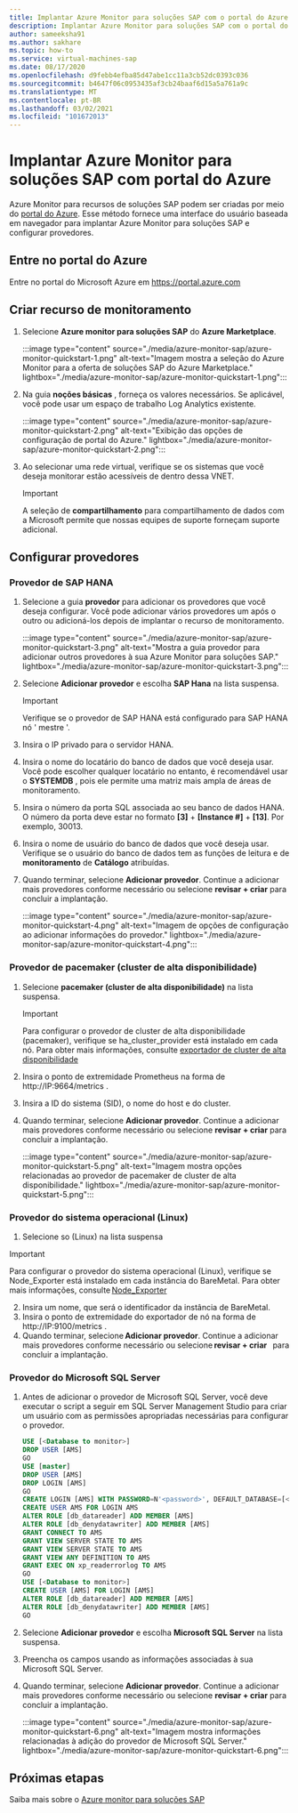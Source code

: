 ```yaml
---
title: Implantar Azure Monitor para soluções SAP com o portal do Azure
description: Implantar Azure Monitor para soluções SAP com o portal do Azure
author: sameeksha91
ms.author: sakhare
ms.topic: how-to
ms.service: virtual-machines-sap
ms.date: 08/17/2020
ms.openlocfilehash: d9febb4efba85d47abe1cc11a3cb52dc0393c036
ms.sourcegitcommit: b4647f06c0953435af3cb24baaf6d15a5a761a9c
ms.translationtype: MT
ms.contentlocale: pt-BR
ms.lasthandoff: 03/02/2021
ms.locfileid: "101672013"
---
```

# <a name="deploy-azure-monitor-for-sap-solutions-with-azure-portal"></a>Implantar Azure Monitor para soluções SAP com portal do Azure

Azure Monitor para recursos de soluções SAP podem ser criadas por meio do [portal do Azure](https://azure.microsoft.com/features/azure-portal). Esse método fornece uma interface do usuário baseada em navegador para implantar Azure Monitor para soluções SAP e configurar provedores.

## <a name="sign-in-to-azure-portal"></a>Entre no portal do Azure

Entre no portal do Microsoft Azure em https://portal.azure.com

## <a name="create-monitoring-resource"></a>Criar recurso de monitoramento

1. Selecione **Azure monitor para soluções SAP** do **Azure Marketplace**.

   :::image type="content" source="./media/azure-monitor-sap/azure-monitor-quickstart-1.png" alt-text="Imagem mostra a seleção do Azure Monitor para a oferta de soluções SAP do Azure Marketplace." lightbox="./media/azure-monitor-sap/azure-monitor-quickstart-1.png":::

2. Na guia **noções básicas** , forneça os valores necessários. Se aplicável, você pode usar um espaço de trabalho Log Analytics existente.

   :::image type="content" source="./media/azure-monitor-sap/azure-monitor-quickstart-2.png" alt-text="Exibição das opções de configuração de portal do Azure." lightbox="./media/azure-monitor-sap/azure-monitor-quickstart-2.png":::

3. Ao selecionar uma rede virtual, verifique se os sistemas que você deseja monitorar estão acessíveis de dentro dessa VNET. 

   > [!IMPORTANT]
   > A seleção de **compartilhamento** para compartilhamento de dados com a Microsoft permite que nossas equipes de suporte forneçam suporte adicional.

## <a name="configure-providers"></a>Configurar provedores

### <a name="sap-hana-provider"></a>Provedor de SAP HANA 

1. Selecione a guia **provedor** para adicionar os provedores que você deseja configurar. Você pode adicionar vários provedores um após o outro ou adicioná-los depois de implantar o recurso de monitoramento. 

   :::image type="content" source="./media/azure-monitor-sap/azure-monitor-quickstart-3.png" alt-text="Mostra a guia provedor para adicionar outros provedores à sua Azure Monitor para soluções SAP." lightbox="./media/azure-monitor-sap/azure-monitor-quickstart-3.png":::

2. Selecione **Adicionar provedor** e escolha **SAP Hana** na lista suspensa. 

   > [!IMPORTANT]
   > Verifique se o provedor de SAP HANA está configurado para SAP HANA nó ' mestre '.

3. Insira o IP privado para o servidor HANA.

4. Insira o nome do locatário do banco de dados que você deseja usar. Você pode escolher qualquer locatário no entanto, é recomendável usar o **SYSTEMDB** , pois ele permite uma matriz mais ampla de áreas de monitoramento. 

5. Insira o número da porta SQL associada ao seu banco de dados HANA. O número da porta deve estar no formato **[3]**  +  **[Instance #]**  +  **[13]**. Por exemplo, 30013. 

6. Insira o nome de usuário do banco de dados que você deseja usar. Verifique se o usuário do banco de dados tem as funções de leitura e de **monitoramento** de **Catálogo** atribuídas. 

7. Quando terminar, selecione **Adicionar provedor**. Continue a adicionar mais provedores conforme necessário ou selecione **revisar + criar** para concluir a implantação.

   :::image type="content" source="./media/azure-monitor-sap/azure-monitor-quickstart-4.png" alt-text="Imagem de opções de configuração ao adicionar informações do provedor." lightbox="./media/azure-monitor-sap/azure-monitor-quickstart-4.png":::

### <a name="high-availability-cluster-pacemaker-provider"></a>Provedor de pacemaker (cluster de alta disponibilidade)

1. Selecione **pacemaker (cluster de alta disponibilidade)** na lista suspensa. 

   > [!IMPORTANT]
   > Para configurar o provedor de cluster de alta disponibilidade (pacemaker), verifique se ha_cluster_provider está instalado em cada nó. Para obter mais informações, consulte [exportador de cluster de alta disponibilidade](https://github.com/ClusterLabs/ha_cluster_exporter#installation)

2. Insira o ponto de extremidade Prometheus na forma de http://IP:9664/metrics . 
 
3. Insira a ID do sistema (SID), o nome do host e do cluster.

4. Quando terminar, selecione **Adicionar provedor**. Continue a adicionar mais provedores conforme necessário ou selecione **revisar + criar** para concluir a implantação.

   :::image type="content" source="./media/azure-monitor-sap/azure-monitor-quickstart-5.png" alt-text="Imagem mostra opções relacionadas ao provedor de pacemaker de cluster de alta disponibilidade." lightbox="./media/azure-monitor-sap/azure-monitor-quickstart-5.png":::


### <a name="os-linux-provider"></a>Provedor do sistema operacional (Linux) 

1. Selecione so (Linux) na lista suspensa 

> [!IMPORTANT]
> Para configurar o provedor do sistema operacional (Linux), verifique se Node_Exporter está instalado em cada instância do BareMetal. Para obter mais informações, consulte [Node_Exporter](https://github.com/prometheus/node_exporter)

2. Insira um nome, que será o identificador da instância de BareMetal.
3. Insira o ponto de extremidade do exportador de nó na forma de http://IP:9100/metrics .
4. Quando terminar, selecione **Adicionar provedor**. Continue a adicionar mais provedores conforme necessário ou selecione **revisar + criar**   para concluir a implantação. 


### <a name="microsoft-sql-server-provider"></a>Provedor do Microsoft SQL Server

1. Antes de adicionar o provedor de Microsoft SQL Server, você deve executar o script a seguir em SQL Server Management Studio para criar um usuário com as permissões apropriadas necessárias para configurar o provedor.

   ```sql
   USE [<Database to monitor>]
   DROP USER [AMS]
   GO
   USE [master]
   DROP USER [AMS]
   DROP LOGIN [AMS]
   GO
   CREATE LOGIN [AMS] WITH PASSWORD=N'<password>', DEFAULT_DATABASE=[<Database to monitor>], DEFAULT_LANGUAGE=[us_english], CHECK_EXPIRATION=OFF, CHECK_POLICY=OFF
   CREATE USER AMS FOR LOGIN AMS
   ALTER ROLE [db_datareader] ADD MEMBER [AMS]
   ALTER ROLE [db_denydatawriter] ADD MEMBER [AMS]
   GRANT CONNECT TO AMS
   GRANT VIEW SERVER STATE TO AMS
   GRANT VIEW SERVER STATE TO AMS
   GRANT VIEW ANY DEFINITION TO AMS
   GRANT EXEC ON xp_readerrorlog TO AMS
   GO
   USE [<Database to monitor>]
   CREATE USER [AMS] FOR LOGIN [AMS]
   ALTER ROLE [db_datareader] ADD MEMBER [AMS]
   ALTER ROLE [db_denydatawriter] ADD MEMBER [AMS]
   GO
   ``` 

2. Selecione **Adicionar provedor** e escolha **Microsoft SQL Server** na lista suspensa. 

3. Preencha os campos usando as informações associadas à sua Microsoft SQL Server. 

4. Quando terminar, selecione **Adicionar provedor**. Continue a adicionar mais provedores conforme necessário ou selecione **revisar + criar** para concluir a implantação.

     :::image type="content" source="./media/azure-monitor-sap/azure-monitor-quickstart-6.png" alt-text="Imagem mostra informações relacionadas à adição do provedor de Microsoft SQL Server." lightbox="./media/azure-monitor-sap/azure-monitor-quickstart-6.png":::

## <a name="next-steps"></a>Próximas etapas

Saiba mais sobre o [Azure monitor para soluções SAP](azure-monitor-overview.md)
